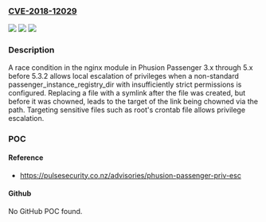 ### [CVE-2018-12029](https://cve.mitre.org/cgi-bin/cvename.cgi?name=CVE-2018-12029)
![](https://img.shields.io/static/v1?label=Product&message=n%2Fa&color=blue)
![](https://img.shields.io/static/v1?label=Version&message=n%2Fa&color=blue)
![](https://img.shields.io/static/v1?label=Vulnerability&message=n%2Fa&color=brighgreen)

### Description

A race condition in the nginx module in Phusion Passenger 3.x through 5.x before 5.3.2 allows local escalation of privileges when a non-standard passenger_instance_registry_dir with insufficiently strict permissions is configured. Replacing a file with a symlink after the file was created, but before it was chowned, leads to the target of the link being chowned via the path. Targeting sensitive files such as root's crontab file allows privilege escalation.

### POC

#### Reference
- https://pulsesecurity.co.nz/advisories/phusion-passenger-priv-esc

#### Github
No GitHub POC found.

